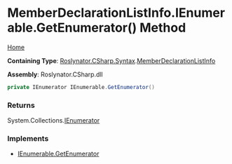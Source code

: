 <a name="_top"></a>

# MemberDeclarationListInfo\.IEnumerable\.GetEnumerator\(\) Method

[Home](../../../../../README.md#_top)

**Containing Type**: [Roslynator.CSharp.Syntax](../../README.md#_top)\.[MemberDeclarationListInfo](../README.md#_top)

**Assembly**: Roslynator\.CSharp\.dll

```csharp
private IEnumerator IEnumerable.GetEnumerator()
```

### Returns

System\.Collections\.[IEnumerator](https://docs.microsoft.com/en-us/dotnet/api/system.collections.ienumerator)

### Implements

* [IEnumerable.GetEnumerator](https://docs.microsoft.com/en-us/dotnet/api/system.collections.ienumerable.getenumerator)
